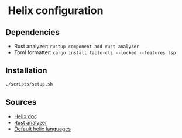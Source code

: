 #  Helix configuration

## Dependencies

- Rust analyzer: `rustup component add rust-analyzer`
- Toml formatter: `cargo install taplo-cli --locked --features lsp`

## Installation

```sh
./scripts/setup.sh
```

## Sources

- [Helix doc](https://docs.helix-editor.com/configuration.html)
- [Rust analyzer](https://github.com/helix-editor/helix/wiki/Language-Server-Configurations#rust)
- [Default helix languages](https://github.com/helix-editor/helix/blob/master/languages.toml)
